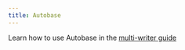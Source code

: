 ```yaml
---
title: Autobase
---
```


Learn how to use Autobase in the [multi-writer guide](/the-book/2-building-blocks/multi-writer)
